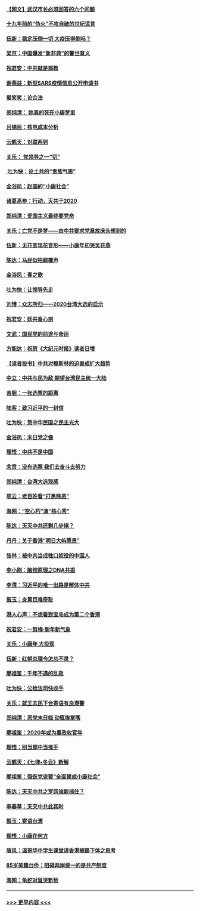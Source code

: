 #### [【网文】武汉市长必须回答的六个问题](../pages/nsc993/n11813848.md?t=01230555) 
#### [十九年前的“伪火”不攻自破的世纪谎言](../pages/nsc993/n11813238.md?t=01230555) 
#### [伍新：稳定压倒一切 大疫压得倒吗？](../pages/nsc993/n11812634.md?t=01230555) 
#### [梁京：中国爆发“新非典”的警世意义](../pages/nsc993/n11812554.md?t=01230555) 
#### [祝君安：中共就是邪教](../pages/nsc993/n11812431.md?t=01230555) 
#### [谢燕益：新型SARS疫情信息公开申请书](../pages/nsc993/n11808840.md?t=01230555) 
#### [蜀笑笑：论合法](../pages/nsc993/n11808064.md?t=01230555) 
#### [郑纯清： 她真的死在小康梦里](../pages/nsc993/n11806623.md?t=01230555) 
#### [吕锡民：核电成本分析](../pages/nsc993/n11806284.md?t=01230555) 
#### [云鹤天：对联两则](../pages/nsc993/n11805957.md?t=01230555) 
#### [关乐： 党领导之一“切”](../pages/nsc993/n11804505.md?t=01230555) 
#### [ 吐为快：论土共的“贵族气质”](../pages/nsc993/n11804490.md?t=01230555) 
#### [金浴凤：赵国的“小康社会”](../pages/nsc993/n11804452.md?t=01230555) 
#### [诸葛高参：行动，灭共于2020](../pages/nsc993/n11804120.md?t=01230555) 
#### [郑纯清：爱国主义最终要党命](../pages/nsc993/n11802197.md?t=01230555) 
#### [关乐：亡党不是梦——由中共要求党章放床头想到的](../pages/nsc993/n11802156.md?t=01230555) 
#### [伍新：无花言现花言形——小康年初哭吴花燕](../pages/nsc993/n11800044.md?t=01230555) 
#### [陈达：马屁似拍颠覆声](../pages/nsc993/n11800010.md?t=01230555) 
#### [金浴凤：春之歌](../pages/nsc993/n11797687.md?t=01230555) 
#### [吐为快：让领导先走](../pages/nsc993/n11797512.md?t=01230555) 
#### [刘博：众志所归——2020台湾大选的启示](../pages/nsc993/n11796878.md?t=01230555) 
#### [祝君安：妖共畜心剖](../pages/nsc993/n11794273.md?t=01230555) 
#### [文武：国民党的前途与命运](../pages/nsc993/n11794198.md?t=01230555) 
#### [方能达：祝贺《大纪元时报》读者日增](../pages/nsc993/n11793807.md?t=01230555) 
#### [【读者投书】中共对穆斯林的迫害成扩大趋势](../pages/nsc993/n11791371.md?t=01230555) 
#### [中立：中共与民为敌 期望台湾民主统一大陆](../pages/nsc993/n11790392.md?t=01230555) 
#### [苦胆：一张选票的距离](../pages/nsc993/n11788914.md?t=01230555) 
#### [陆客：致习近平的一封信](../pages/nsc993/n11788867.md?t=01230555) 
#### [吐为快：贺中华民国之民主光大](../pages/nsc993/n11788618.md?t=01230555) 
#### [金浴凤：末日党之像](../pages/nsc993/n11787475.md?t=01230555) 
#### [理悟：中共不是中国](../pages/nsc993/n11787463.md?t=01230555) 
#### [念贲：没有选票  我们去奋斗去努力](../pages/nsc993/n11787398.md?t=01230555) 
#### [郑纯清：台湾大选观感](../pages/nsc993/n11786210.md?t=01230555) 
#### [项云：老百姓看“打黑除恶”](../pages/nsc993/n11785398.md?t=01230555) 
#### [海网：“空心朽”演“核心秀”](../pages/nsc993/n11783874.md?t=01230555) 
#### [陈达：天灭中共还剩几步棋？](../pages/nsc993/n11783719.md?t=01230555) 
#### [丹丹：关于香港“明日大屿愿景”](../pages/nsc993/n11783273.md?t=01230555) 
#### [张林：被中共当成牲口奴役的中国人](../pages/nsc993/n11782397.md?t=01230555) 
#### [李小刚：脑控原理之DNA共振](../pages/nsc993/n11780962.md?t=01230555) 
#### [李清：习近平的唯一出路是解体中共](../pages/nsc993/n11780866.md?t=01230555) 
#### [振玉：炎黄巨难奇耻](../pages/nsc993/n11779632.md?t=01230555) 
#### [港人心声：不想看到宝岛成为第二个香港](../pages/nsc993/n11778817.md?t=01230555) 
#### [祝君安：一剪梅‧新年新气象](../pages/nsc993/n11776340.md?t=01230555) 
#### [关乐：小康年 大役现](../pages/nsc993/n11774213.md?t=01230555) 
#### [伍新：红朝总理令怎总不灵？](../pages/nsc993/n11770813.md?t=01230555) 
#### [廖祖笙：千年不遇的乱政](../pages/nsc993/n11770373.md?t=01230555) 
#### [吐为快：公检法司快收手](../pages/nsc993/n11770359.md?t=01230555) 
#### [关乐：就王志民下台寄语有良港警](../pages/nsc993/n11769903.md?t=01230555) 
#### [郑纯清：恶党末日临 动辄挨掌嘴](../pages/nsc993/n11769356.md?t=01230555) 
#### [廖祖笙：2020年或为暴政收官年](../pages/nsc993/n11768216.md?t=01230555) 
#### [理悟：别当郎中当推手](../pages/nsc993/n11768243.md?t=01230555) 
#### [云鹤天：《七律▪冬云》新解](../pages/nsc993/n11768204.md?t=01230555) 
#### [廖祖笙：饿饭党说要“全面建成小康社会”](../pages/nsc993/n11767482.md?t=01230555) 
#### [陈达：天灭中共之罗网谁能挡住？](../pages/nsc993/n11767465.md?t=01230555) 
#### [李春草：天灭中共此其时](../pages/nsc993/n11767452.md?t=01230555) 
#### [振玉：寄语台湾](../pages/nsc993/n11767432.md?t=01230555) 
#### [理悟：小康在何方](../pages/nsc993/n11767394.md?t=01230555) 
#### [唐风：温哥华中学生课堂讲香港被踢下体之思考](../pages/nsc993/n11766848.md?t=01230555) 
#### [85岁美籍台侨：阻碍两岸统一的是共产制度](../pages/nsc993/n11765043.md?t=01230555) 
#### [海网：龟蛇对鼠哭新愁](../pages/nsc993/n11764895.md?t=01230555) 

----
#### [ >>> 更早内容 <<< ](../indexes/nsc993-earlier.md)
